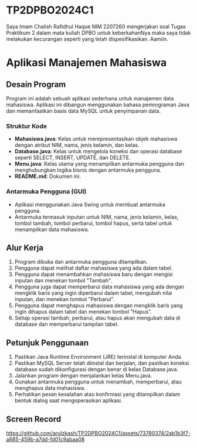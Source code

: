 # TP2DPBO2024C1

Saya Imam Chalish Rafidhul Haque NIM 2207260 mengerjakan soal Tugas Praktikum 2 dalam mata kuliah DPBO untuk keberkahanNya maka saya tidak melakukan kecurangan seperti yang telah dispesifikasikan. Aamiin.

# Aplikasi Manajemen Mahasiswa

## Desain Program
Program ini adalah sebuah aplikasi sederhana untuk manajemen data mahasiswa. Aplikasi ini dibangun menggunakan bahasa pemrograman Java dan memanfaatkan basis data MySQL untuk penyimpanan data.

### Struktur Kode
- **Mahasiswa.java**: Kelas untuk merepresentasikan objek mahasiswa dengan atribut NIM, nama, jenis kelamin, dan kelas.
- **Database.java**: Kelas untuk mengelola koneksi dan operasi database seperti SELECT, INSERT, UPDATE, dan DELETE.
- **Menu.java**: Kelas utama yang menampilkan antarmuka pengguna dan menghubungkan logika bisnis dengan antarmuka pengguna.
- **README.md**: Dokumen ini.

### Antarmuka Pengguna (GUI)
- Aplikasi menggunakan Java Swing untuk membuat antarmuka pengguna.
- Antarmuka termasuk inputan untuk NIM, nama, jenis kelamin, kelas, tombol tambah, tombol perbarui, tombol hapus, serta tabel untuk menampilkan data mahasiswa.

## Alur Kerja
1. Program dibuka dan antarmuka pengguna ditampilkan.
2. Pengguna dapat melihat daftar mahasiswa yang ada dalam tabel.
3. Pengguna dapat menambahkan mahasiswa baru dengan mengisi inputan dan menekan tombol "Tambah".
4. Pengguna juga dapat memperbarui data mahasiswa yang ada dengan mengklik baris yang ingin diperbarui dalam tabel, mengubah nilai inputan, dan menekan tombol "Perbarui".
5. Pengguna dapat menghapus mahasiswa dengan mengklik baris yang ingin dihapus dalam tabel dan menekan tombol "Hapus".
6. Setiap operasi tambah, perbarui, atau hapus akan mengubah data di database dan memperbarui tampilan tabel.

## Petunjuk Penggunaan
1. Pastikan Java Runtime Environment (JRE) terinstal di komputer Anda.
2. Pastikan MySQL Server telah diinstal dan berjalan, dan pastikan koneksi database sudah dikonfigurasi dengan benar di kelas Database.java.
3. Jalankan program dengan menjalankan kelas Menu.java.
4. Gunakan antarmuka pengguna untuk menambah, memperbarui, atau menghapus data mahasiswa.
5. Perhatikan pesan kesalahan atau konfirmasi yang ditampilkan dalam bentuk dialog saat mengoperasikan aplikasi.

 ## Screen Record
 

https://github.com/arulzkash/TP2DPBO2024C1/assets/73780374/2ab1b3f7-a885-459b-a7dd-fd01c9abaa08



